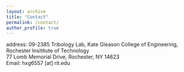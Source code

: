 ```yaml
---
layout: archive
title: "Contact"
permalink: /contact/
author_profile: true
---
```

address: 09-2385 Tribology Lab, Kate Gleason College of Engineering, Rochester Insititute of Technology<br>
         77 Lomb Memorial Drive, Rochester, NY 14623<br>
Email: hxg6557 [at] rit.edu

